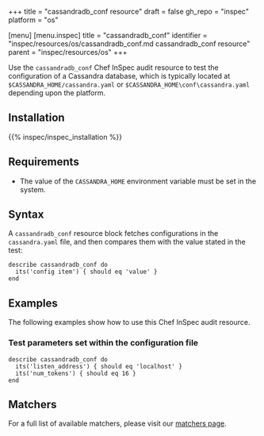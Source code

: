 +++
title = "cassandradb_conf resource"
draft = false
gh_repo = "inspec"
platform = "os"

[menu]
  [menu.inspec]
    title = "cassandradb_conf"
    identifier = "inspec/resources/os/cassandradb_conf.md cassandradb_conf resource"
    parent = "inspec/resources/os"
+++

Use the `cassandradb_conf` Chef InSpec audit resource to test the configuration of a Cassandra database, which is typically located at `$CASSANDRA_HOME/cassandra.yaml` or `$CASSANDRA_HOME\conf\cassandra.yaml` depending upon the platform.

## Installation

{{% inspec/inspec_installation %}}

## Requirements

- The value of the `CASSANDRA_HOME` environment variable must be set in the system.

## Syntax

A `cassandradb_conf` resource block fetches configurations in the `cassandra.yaml` file, and then compares them with the value stated in the test:

    describe cassandradb_conf do
      its('config item') { should eq 'value' }
    end

## Examples

The following examples show how to use this Chef InSpec audit resource.

### Test parameters set within the configuration file

    describe cassandradb_conf do
      its('listen_address') { should eq 'localhost' }
      its('num_tokens') { should eq 16 }
    end

## Matchers

For a full list of available matchers, please visit our [matchers page](/inspec/matchers/).
